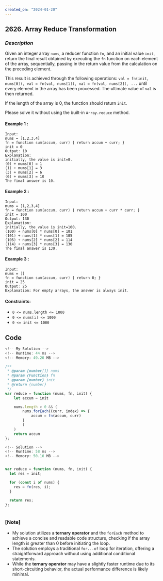 ```yaml
---
created_on: "2024-01-20"
---
```


## 2626. Array Reduce Transformation


### _Description_

Given an integer array `nums`, a reducer function `fn`, and an initial value `init`, return the final result obtained by executing the `fn` function on each element of the array, sequentially, passing in the return value from the calculation on the preceding element.

This result is achieved through the following operations: `val = fn(init, nums[0]), val = fn(val, nums[1]), val = fn(val, nums[2]), ...` until every element in the array has been processed. The ultimate value of `val` is then returned.

If the length of the array is 0, the function should return `init`.

Please solve it without using the built-in `Array.reduce` method.




#### Example 1 :
```
Input: 
nums = [1,2,3,4]
fn = function sum(accum, curr) { return accum + curr; }
init = 0
Output: 10
Explanation:
initially, the value is init=0.
(0) + nums[0] = 1
(1) + nums[1] = 3
(3) + nums[2] = 6
(6) + nums[3] = 10
The final answer is 10.
```

#### Example 2 :
```
Input: 
nums = [1,2,3,4]
fn = function sum(accum, curr) { return accum + curr * curr; }
init = 100
Output: 130
Explanation:
initially, the value is init=100.
(100) + nums[0] * nums[0] = 101
(101) + nums[1] * nums[1] = 105
(105) + nums[2] * nums[2] = 114
(114) + nums[3] * nums[3] = 130
The final answer is 130.
```

#### Example 3 :
```
Input: 
nums = []
fn = function sum(accum, curr) { return 0; }
init = 25
Output: 25
Explanation: For empty arrays, the answer is always init.
```

#### Constraints:

- `0 <= nums.length <= 1000`
- `0 <= nums[i] <= 1000`
- `0 <= init <= 1000`


## Code

```JavaScript
<!-- My Solution -->
<!-- Runtime: 44 ms -->
<!-- Memory: 49.20 MB -->

/**
 * @param {number[]} nums
 * @param {Function} fn
 * @param {number} init
 * @return {number}
 */
var reduce = function (nums, fn, init) {
    let accum = init

    nums.length > 0 && (
        nums.forEach((curr, index) => {
            accum = fn(accum, curr)
        }
        )
    )
    return accum
};


```

```JavaScript
<!-- Solution -->
<!-- Runtime: 58 ms -->
<!-- Memory: 50.10 MB -->


var reduce = function (nums, fn, init) {
  let res = init;

  for (const i of nums) {
    res = fn(res, i);
  }
  
  return res;
};

```


#

### [Note]
- My solution utilizes a **ternary operator** and the `forEach` method to achieve a concise and readable code structure, checking if the array length is greater than 0 before initiating the loop.
- The solution employs a traditional `for...of` loop for iteration, offering a straightforward approach without using additional conditional statements.
- While the **ternary operator** may have a slightly faster runtime due to its short-circuiting behavior, the actual performance difference is likely minimal.
